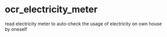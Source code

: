 # ocr_electricity_meter
read electricity meter to auto-check the usage of electricity on own house by oneself
